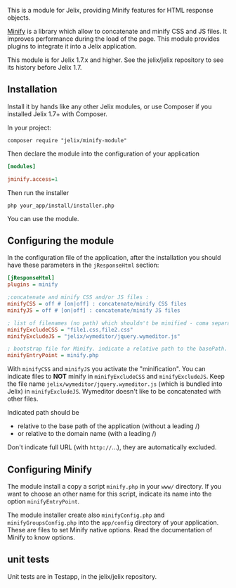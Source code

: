 This is a module for Jelix, providing Minify features for HTML response objects.

[Minify](http://code.google.com/p/minify/) is a library which allow to
concatenate and minify CSS and JS files. It improves performance during the load
of the page. This module provides plugins to integrate it into a Jelix application.

This module is for Jelix 1.7.x and higher. See the jelix/jelix repository to see
its history before Jelix 1.7.


## Installation


Install it by hands like any other Jelix modules, or use Composer if you installed
Jelix 1.7+ with Composer.

In your project:

```
composer require "jelix/minify-module"
```

Then declare the module into the configuration of your application

```ini
[modules]

jminify.access=1
```

Then run the installer

```
php your_app/install/installer.php
```

You can use the module.

## Configuring the module


In the configuration file of the application, after the installation you should
have these parameters in the ```jResponseHtml``` section:

```ini
[jResponseHtml]
plugins = minify

;concatenate and minify CSS and/or JS files :
minifyCSS = off # [on|off] : concatenate/minify CSS files
minifyJS = off # [on|off] : concatenate/minify JS files

; list of filenames (no path) which shouldn't be minified - coma separated :
minifyExcludeCSS = "file1.css,file2.css"
minifyExcludeJS = "jelix/wymeditor/jquery.wymeditor.js"

; bootstrap file for Minify. indicate a relative path to the basePath.
minifyEntryPoint = minify.php
```

With ```minifyCSS``` and ```minifyJS``` you activate the "minification". You
can indicate files to **NOT** minify in ```minifyExcludeCSS``` and
```minifyExcludeJS```. Keep the file name ```jelix/wymeditor/jquery.wymeditor.js``` (which is
bundled into Jelix) in ```minifyExcludeJS```. Wymeditor doesn't like to be concatenated with other files.

Indicated path should be

- relative to the base path of the application (without a leading /)
- or relative to the domain name (with a leading /)

Don't indicate full URL (with ```http://```...), they are automatically excluded.


## Configuring Minify

The module install a copy a script ```minify.php``` in your ```www/``` directory. 
If you want to choose an other name for this script, indicate its name into the
option ```minifyEntryPoint```.

The module installer create also ```minifyConfig.php``` and ```minifyGroupsConfig.php``` 
into the ```app/config``` directory of your application. These are files
to set Minify native options. Read the documentation of Minify to know options.

## unit tests

Unit tests are in Testapp, in the jelix/jelix repository.
